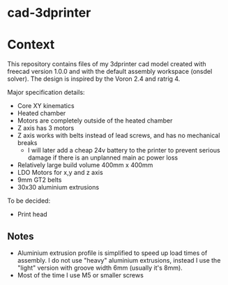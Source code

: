 # cad-3dprinter

# Context

This repository contains files of my 3dprinter cad model created with freecad version 1.0.0 and with the default assembly workspace (onsdel solver). The design is inspired by the Voron 2.4 and ratrig 4.

Major specification details:

- Core XY kinematics
- Heated chamber 
- Motors are completely outside of the heated chamber
- Z axis has 3 motors
- Z axis works with belts instead of lead screws, and has no mechanical breaks 
	- I will later add a cheap 24v battery to the printer to prevent serious damage if there is an unplanned main ac power loss
- Relatively large build volume 400mm x 400mm
- LDO Motors for x,y and z axis
- 9mm GT2 belts
- 30x30 aluminium extrusions

To be decided:
- Print head


## Notes

- Aluminium extrusion profile is simplified to speed up load times of assembly. I do not use "heavy" aluminium extrusions, instead I use the "light" version with groove width 6mm (usually it's 8mm).
- Most of the time I use M5 or smaller screws


